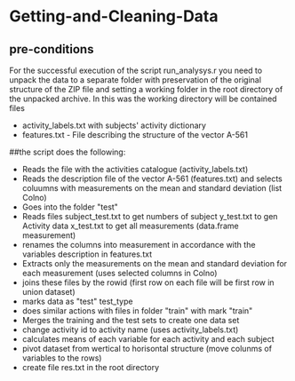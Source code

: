 # Getting-and-Cleaning-Data
## pre-conditions
For the successful execution of the script run_analysys.r you need to unpack the data to a separate folder 
with preservation of the original structure of the ZIP file 
and setting a working folder in the root directory of the unpacked archive.
In this was the working directory will be contained files
 - activity_labels.txt with subjects' activity dictionary
 - features.txt - File describing the structure of the vector A-561


##the script does the following:
- Reads the file with the activities catalogue (activity_labels.txt)
- Reads the description file of the vector A-561 (features.txt) 
and selects coluumns with measurements on the mean and standard deviation (list Colno)
- Goes into the folder "test"
- Reads files
  subject_test.txt to get numbers of subject
  y_test.txt to gen Activity data
  x_test.txt to get all measurements (data.frame measurement)
- renames the columns into measurement in accordance with the variables description in features.txt
- Extracts only the measurements on the mean and standard deviation for each measurement (uses selected columns in Colno)
- joins these files by the rowid (first row on each file will be first row in union dataset)
- marks data as "test" test_type
- does similar actions with files in folder "train" with mark "train"
- Merges the training and the test sets to create one data set
- change activity id to activity name (uses activity_labels.txt)
- calculates means of each variable for each activity and each subject
- pivot dataset from wertical to horisontal structure (move colunms of variables to the rows)
- create file res.txt in the root directory
